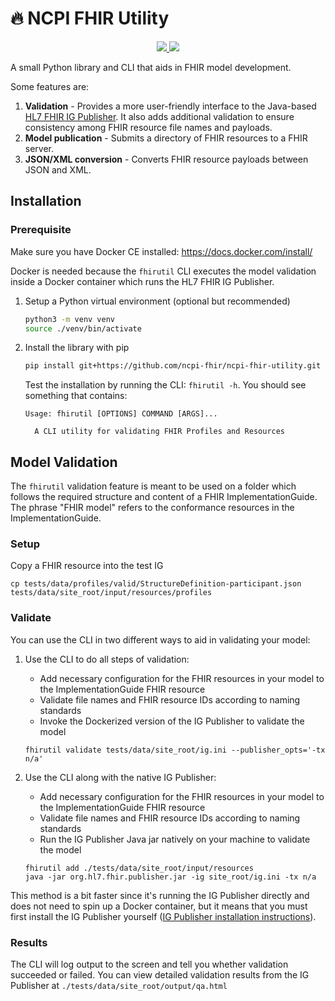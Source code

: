 # 🔥 NCPI FHIR Utility

<p align="center">
  <a href="https://github.com/ncpi-fhir/ncpi-fhir-utility/blob/master/LICENSE">
  <img src="https://img.shields.io/github/license/ncpi-fhir/ncpi-fhir-utility.svg?style=for-the-badge">
  </a>
  <a href="https://circleci.com/gh/ncpi-fhir/ncpi-fhir-utility">
  <img src="https://img.shields.io/circleci/project/github/ncpi-fhir/ncpi-fhir-utility.svg?style=for-the-badge">
  </a>
</p>

A small Python library and CLI that aids in FHIR model development.

Some features are:

1. **Validation** - Provides a more user-friendly interface to the Java-based
[HL7 FHIR IG Publisher](https://confluence.hl7.org/display/FHIR/IG+Publisher+Documentation).
It also adds additional validation to ensure consistency among FHIR resource
file names and payloads.
2. **Model publication** - Submits a directory of FHIR resources to a FHIR server.
3. **JSON/XML conversion** - Converts FHIR resource payloads between JSON and XML.

## Installation

### Prerequisite

Make sure you have Docker CE installed: <https://docs.docker.com/install/>

Docker is needed because the `fhirutil` CLI executes the model validation
inside a Docker container which runs the HL7 FHIR IG Publisher.

1. Setup a Python virtual environment (optional but recommended)

    ```bash
    python3 -m venv venv
    source ./venv/bin/activate
    ```

2. Install the library with pip

    ```bash
    pip install git+https://github.com/ncpi-fhir/ncpi-fhir-utility.git
    ```

    Test the installation by running the CLI: `fhirutil -h`. You should see
    something that contains:

    ```shell
    Usage: fhirutil [OPTIONS] COMMAND [ARGS]...

      A CLI utility for validating FHIR Profiles and Resources
    ```

## Model Validation

The `fhirutil` validation feature is meant to be used on a folder which follows
the required structure and content of a FHIR ImplementationGuide. The
phrase "FHIR model" refers to the conformance resources in the
ImplementationGuide.

### Setup

Copy a FHIR resource into the test IG

```shell
cp tests/data/profiles/valid/StructureDefinition-participant.json tests/data/site_root/input/resources/profiles
```

### Validate

You can use the CLI in two different ways to aid in validating your model:

1. Use the CLI to do all steps of validation:

    - Add necessary configuration for the FHIR resources in your model to the
      ImplementationGuide FHIR resource
    - Validate file names and FHIR resource IDs according to naming standards
    - Invoke the Dockerized version of the IG Publisher to validate the model

    ```shell
    fhirutil validate tests/data/site_root/ig.ini --publisher_opts='-tx n/a'
    ```

2. Use the CLI along with the native IG Publisher:

    - Add necessary configuration for the FHIR resources in your model to the
    ImplementationGuide FHIR resource
    - Validate file names and FHIR resource IDs according to naming standards
    - Run the IG Publisher Java jar natively on your machine to validate the model

    ```shell
    fhirutil add ./tests/data/site_root/input/resources
    java -jar org.hl7.fhir.publisher.jar -ig site_root/ig.ini -tx n/a
    ```

This method is a bit faster since it's running the IG Publisher directly and does not need to spin up a Docker container, but it means that you must first install the IG Publisher yourself ([IG Publisher installation instructions](https://confluence.hl7.org/display/FHIR/IG+Publisher+Documentation#IGPublisherDocumentation-Installing)).

### Results

The CLI will log output to the screen and tell you whether validation succeeded
or failed. You can view detailed validation results from the IG Publisher at
`./tests/data/site_root/output/qa.html`
